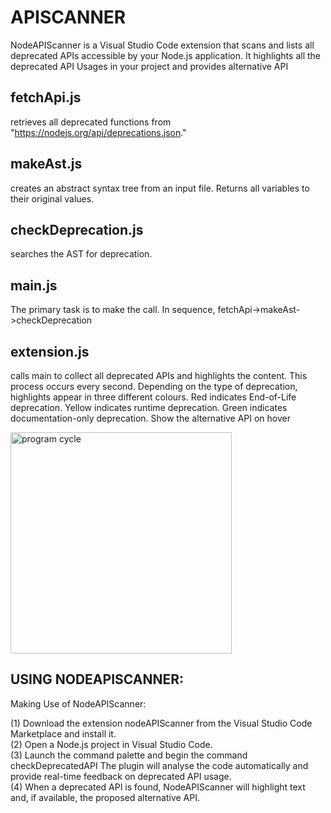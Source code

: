 # APISCANNER
NodeAPIScanner is a Visual Studio Code extension that scans and lists all deprecated APIs accessible by your Node.js application. It highlights all the deprecated API Usages in your project and provides alternative API


## fetchApi.js 
retrieves all deprecated functions from "https://nodejs.org/api/deprecations.json."


## makeAst.js 
creates an abstract syntax tree from an input file.
Returns all variables to their original values.


## checkDeprecation.js 
searches the AST for deprecation.


## main.js 
The primary task is to make the call. In sequence, fetchApi->makeAst->checkDeprecation


## extension.js 
calls main to collect all deprecated APIs and highlights the content.
This process occurs every second.
Depending on the type of deprecation, highlights appear in three different colours.
Red indicates End-of-Life deprecation.
Yellow indicates runtime deprecation.
Green indicates documentation-only deprecation.
Show the alternative API on hover




<img width="354" alt="program cycle" src="https://github.com/nirajnagrale/NodeAPIScanner/assets/41152282/831a6778-2ae9-40ca-804a-b9614ebfc316">


## USING NODEAPISCANNER: 
Making Use of NodeAPIScanner: <br>

(1) Download the extension nodeAPIScanner from the Visual Studio Code Marketplace and install it.<br>
(2) Open a Node.js project in Visual Studio Code. <br>
(3) Launch the command palette and begin the command checkDeprecatedAPI The plugin will analyse the code automatically and provide real-time feedback on deprecated API usage. <br>
(4) When a deprecated API is found, NodeAPIScanner will highlight text and, if available, the proposed alternative API.<br>


